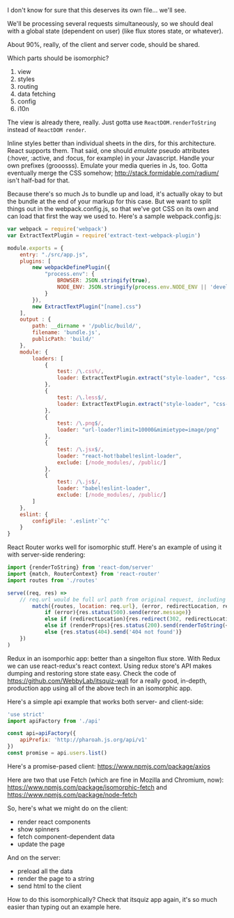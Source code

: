 I don't know for sure that this deserves its own file... we'll see.

We'll be processing several requests simultaneously, so we should deal with a global state (dependent on user) (like flux stores state, or whatever).

About 90%, really, of the client and server code, should be shared.

Which parts should be isomorphic?
1. view
1. styles
1. routing
1. data fetching
1. config
1. i10n

The view is already there, really. Just gotta use `ReactDOM.renderToString` instead of `ReactDOM render`.

Inline styles better than individual sheets in the dirs, for this architecture. React supports them. That said, one should _emulate_ pseudo attributes (:hover, :active, and :focus, for example) in your Javascript. Handle your own prefixes (grooosss). Emulate your media queries in Js, too. Gotta eventually merge the CSS somehow; http://stack.formidable.com/radium/ isn't half-bad for that.

Because there's so much Js to bundle up and load, it's actually okay to but the bundle at the end of your markup for this case. But we want to split things out in the webpack.config.js, so that we've got CSS on its own and can load that first the way we used to. Here's a sample webpack.config.js:

```js
var webpack = require('webpack')
var ExtractTextPlugin = require('extract-text-webpack-plugin')

module.exports = {
	entry: "./src/app.js",
	plugins: [
		new webpackDefinePlugin({
			"process.env": {
				BROWSER: JSON.stringify(true),
				NODE_ENV: JSON.stringify(process.env.NODE_ENV || 'development')
			}
		}),
		new ExtractTextPlugin("[name].css")
	],
	output : {
		path: __dirname + '/public/build/',
		filename: 'bundle.js',
		publicPath: 'build/'
	},
	module: {
		loaders: [
			{
				test: /\.css%/,
				loader: ExtractTextPlugin.extract("style-loader", "css-loader!autoprefixer-loader")
			},
			{
				test: /\.less$/,
				loader: ExtractTextPlugin.extract("style-loader", "css-loader!autoprefixer-loader!less-loader")
			},
			{
				test: /\.png$/,
				loader: "url-loader?limit=10000&mimietype=image/png"
			},
			{
				test: /\.jsx$/,
				loader: "react-hot!babel!eslint-loader",
				exclude: [/node_modules/, /public/]
			},
			{
				test: /\.js$/,
				loader: "babel!eslint-loader",
				exclude: [/node_modules/, /public/]
		]
	},
	eslint: {
		configFile: '.eslintr`^c'
	}
}
```

React Router works well for isomorphic stuff. Here's an example of using it with server-side rendering:

```js
import {renderToString} from 'react-dom/server'
import {match, RouterContext} from 'react-router'
import routes from './routes'

serve((req, res) =>
	// req.url would be full url path from original request, including query string
		match({routes, location: req.url}, (error, redirectLocation, renderProps) => {
			if (error){res.status(500).send(error.message)}
			else if (redirectLocation){res.redirect(302, redirectLocation.pathname + redirectLocation.search)}
			else if (renderProps){res.status(200).send(renderToString(<RouterContext {...renderProps} />))}
			else {res.status(404).send('404 not found')}
	})
)
```

Redux in an isomporhic app: better than a singelton flux store. With Redux we can use react-redux's react context. Using redux store's API makes dumping and restoring store state easy. Check the code of https://github.com/WebbyLab/itsquiz-wall for a really good, in-depth, production app using all of the above tech in an isomorphic app.

Here's a simple api example that works both server- and client-side:
```js
'use strict'
import apiFactory from './api'

const api=apiFactory({
	apiPrefix: 'http://pharoah.js.org/api/v1'
})
const promise = api.users.list()
```
Here's a promise-pased client: https://www.npmjs.com/package/axios

Here are two that use Fetch (which are fine in Mozilla and Chromium, now): https://www.npmjs.com/package/isomorphic-fetch and https://www.npmjs.com/package/node-fetch

So, here's what we might do on the client:
- render react components
- show spinners
- fetch component-dependent data
- update the page

And on the server:
- preload all the data
- render the page to a string
- send html to the client

How to do this isomorphically? Check that itsquiz app again, it's so much easier than typing out an example here.
